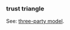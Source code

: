 ### trust triangle

<p class="c8"><span>See: </span><span class="c2"><a class="c3" href="#h.2afq075qllho">three-party model</a></span><span class="c0">.</span></p>